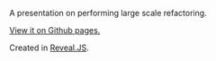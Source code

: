 A presentation on performing large scale refactoring.

[View it on Github pages.](http://radanskoric.github.io/presentations/agile_and_friends)

Created in [Reveal.JS](http://lab.hakim.se/reveal-js).
